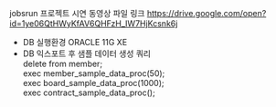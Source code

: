 jobsrun 프로젝트 시연 동영상 파일 링크
https://drive.google.com/open?id=1ye06QtHWyKfAV6QHFzH_IW7HjKcsnk6j

- DB 실행환경 ORACLE 11G XE
- DB 익스포트 후 샘플 데이터 생성 쿼리  
    delete from member;  
    exec member_sample_data_proc(50);  
    exec board_sample_data_proc(1000);  
    exec contract_sample_data_proc();  
